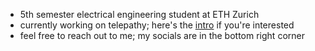 - 5th semester electrical engineering student at ETH Zurich
- currently working on telepathy; here's the [intro](region:1:1.1) if you're interested
- feel free to reach out to me; my socials are in the bottom right corner
